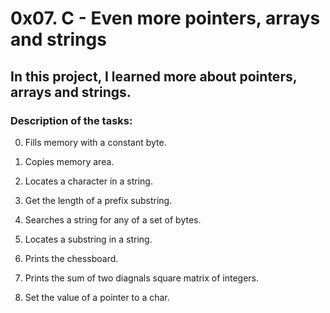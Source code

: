 # 0x07. C - Even more pointers, arrays and strings

## In this project, I learned more about pointers, arrays and strings.

### Description of the tasks:

0. Fills memory with a constant byte.

1. Copies memory area.

2. Locates a character in a string.

3. Get the length of a prefix substring.

4. Searches a string for any of a set of bytes.

5. Locates a substring in a string.

6. Prints the chessboard.

7. Prints the sum of two diagnals square matrix of integers.

8. Set the value of a pointer to a char.
